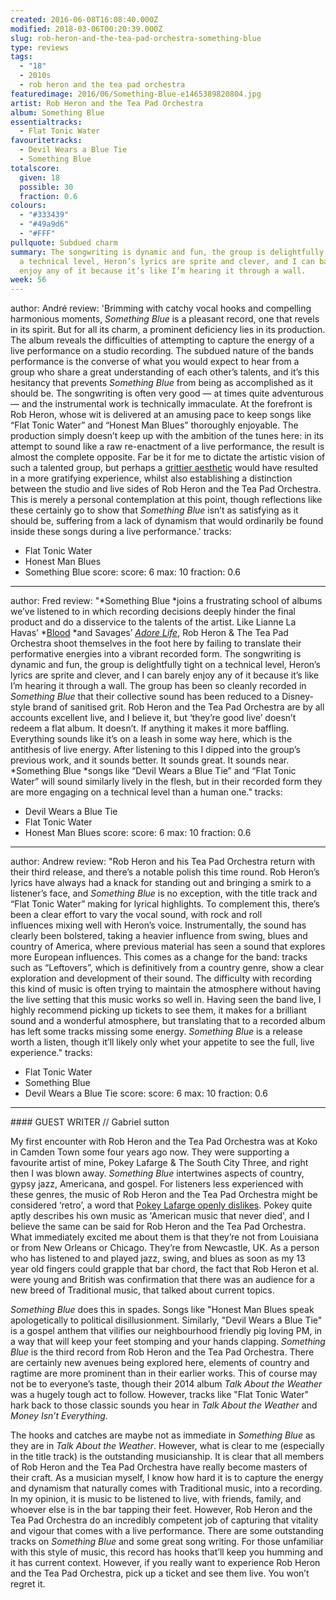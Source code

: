 ```yaml
---
created: 2016-06-08T16:08:40.000Z
modified: 2018-03-06T00:20:39.000Z
slug: rob-heron-and-the-tea-pad-orchestra-something-blue
type: reviews
tags:
  - "18"
  - 2010s
  - rob heron and the tea pad orchestra
featuredimage: 2016/06/Something-Blue-e1465389820804.jpg
artist: Rob Heron and the Tea Pad Orchestra
album: Something Blue
essentialtracks:
  - Flat Tonic Water
favouritetracks:
  - Devil Wears a Blue Tie
  - Something Blue
totalscore:
  given: 18
  possible: 30
  fraction: 0.6
colours:
  - "#333439"
  - "#49a9d6"
  - "#FFF"
pullquote: Subdued charm
summary: The songwriting is dynamic and fun, the group is delightfully tight on
  a technical level, Heron’s lyrics are sprite and clever, and I can barely
  enjoy any of it because it’s like I’m hearing it through a wall.
week: 56
---
```

author: André
review: 'Brimming with catchy vocal hooks and
  compelling harmonious moments, _Something Blue_ is a pleasant record,
  one that revels in its spirit. But for all its charm, a prominent deficiency
  lies in its production. The album reveals the difficulties of attempting to
  capture the energy of a live performance on a studio recording. The subdued
  nature of the bands performance is the converse of what you would expect to
  hear from a group who share a great understanding of each other’s talents, and
  it’s this hesitancy that prevents _Something Blue_ from being as
  accomplished as it should be. The songwriting is often very good — at times
  quite adventurous — and the instrumental work is technically immaculate. At
  the forefront is Rob Heron, whose wit is delivered at an amusing pace to keep
  songs like “Flat Tonic Water” and “Honest Man Blues” thoroughly enjoyable. The
  production simply doesn’t keep up with the ambition of the tunes here: in its
  attempt to sound like a raw re-enactment of a live performance, the result is
  almost the complete opposite. Far be it for me to dictate the artistic vision
  of such a talented group, but perhaps a [grittier aesthetic](http://audioxide.com/reviews/tom-waits-rain-dogs/)
  would have resulted in a more gratifying experience, whilst also establishing
  a distinction between the studio and live sides of Rob Heron and the Tea Pad Orchestra.
  This is merely a personal contemplation at this point, though reflections like
  these certainly go to show that _Something Blue_ isn’t as satisfying as it
  should be, suffering from a lack of dynamism that would ordinarily be found
  inside these songs during a live performance.'
tracks:
  - Flat Tonic Water
  - ­Honest Man Blues
  - ­­Something Blue
score:
  score: 6
  max: 10
  fraction: 0.6
---
author: Fred
review: "*Something Blue *joins a frustrating school of albums we’ve listened to
  in which recording decisions deeply hinder the final product and do a
  disservice to the talents of the artist. Like Lianne La
  Havas’ *[Blood](<https://audioxide.com/reviews/lianne-la-havas-blood/>) *and
  Savages’ *[Adore Life](<https://audioxide.com/reviews/adore-life/>)*, Rob
  Heron & The Tea Pad Orchestra shoot themselves in the foot here by failing to
  translate their performative energies into a vibrant recorded form. The
  songwriting is dynamic and fun, the group is delightfully tight on a technical
  level, Heron’s lyrics are sprite and clever, and I can barely enjoy any of it
  because it’s like I’m hearing it through a wall. The group has been so cleanly
  recorded in *Something Blue* that their collective sound has been reduced to a
  Disney-style brand of sanitised grit. Rob Heron and the Tea Pad Orchestra are
  by all accounts excellent live, and I believe it, but ‘they’re good live’
  doesn’t redeem a flat album. It doesn’t. If anything it makes it more
  baffling. Everything sounds like it’s on a leash in some way here, which is
  the antithesis of live energy. After listening to this I dipped into the
  group’s previous work, and it sounds better. It sounds great. It sounds near.
  *Something Blue *songs like “Devil Wears a Blue Tie” and “Flat Tonic Water”
  will sound similarly lively in the flesh, but in their recorded form they are
  more engaging on a technical level than a human one."
tracks:
  - Devil Wears a Blue Tie
  - ­Flat Tonic Water
  - ­Honest Man Blues
score:
  score: 6
  max: 10
  fraction: 0.6
---
author: Andrew
review: "Rob Heron and his Tea Pad Orchestra return with their third release,
  and there’s a notable polish this time round. Rob Heron’s lyrics have always
  had a knack for standing out and bringing a smirk to a listener’s face, and
  *Something Blue* is no exception, with the title track and “Flat Tonic Water”
  making for lyrical highlights. To complement this, there’s been a clear effort
  to vary the vocal sound, with rock and roll influences mixing well with
  Heron’s voice. Instrumentally, the sound has clearly been bolstered, taking
  a heavier influence from swing, blues and country of America, where previous
  material has seen a sound that explores more European influences. This comes
  as a change for the band: tracks such as “Leftovers”, which is definitively
  from a country genre, show a clear exploration and development of their sound.
  The difficulty with recording this kind of music is often trying to maintain
  the atmosphere without having the live setting that this music works so well
  in. Having seen the band live, I highly recommend picking up tickets to see
  them, it makes for a brilliant sound and a wonderful atmosphere, but
  translating that to a recorded album has left some tracks missing some energy.
  *Something Blue* is a release worth a listen, though it’ll likely only whet
  your appetite to see the full, live experience."
tracks:
  - Flat Tonic Water
  - ­Something Blue
  - ­Devil Wears a Blue Tie
score:
  score: 6
  max: 10
  fraction: 0.6
---
<div class="review-summary entry-content tracks">
#### GUEST WRITER // Gabriel sutton

My first encounter with Rob Heron and the Tea Pad Orchestra was at Koko in Camden Town some four years ago now. They were supporting a favourite artist of mine, Pokey Lafarge &amp; The South City Three, and right then I was blown away. _Something Blue_ intertwines aspects of country, gypsy jazz, Americana, and gospel. For listeners less experienced with these genres, the music of Rob Heron and the Tea Pad Orchestra might be considered ‘retro’, a word that [Pokey Lafarge openly dislikes](https://www.youtube.com/watch?v=No22bRC1-gA). Pokey quite aptly describes his own music as 'American music that never died', and I believe the same can be said for Rob Heron and the Tea Pad Orchestra. What immediately excited me about them is that they’re not from Louisiana or from New Orleans or Chicago. They’re from Newcastle, UK. As a person who has listened to and played jazz, swing, and blues as soon as my 13 year old fingers could grapple that bar chord, the fact that Rob Heron et al. were young and British was confirmation that there was an audience for a new breed of Traditional music, that talked about current topics.

_Something Blue_ does this in spades. Songs like "Honest Man Blues speak apologetically to political disillusionment. Similarly, "Devil Wears a Blue Tie" is a gospel anthem that vilifies our neighbourhood friendly pig loving PM, in a way that will keep your feet stomping and your hands clapping. _Something Blue_ is the third record from Rob Heron and the Tea Pad Orchestra. There are certainly new avenues being explored here, elements of country and ragtime are more prominent than in their earlier works. This of course may not be to everyone’s taste, though their 2014 album _Talk About the Weather_ was a hugely tough act to follow. However, tracks like "Flat Tonic Water" hark back to those classic sounds you hear in _Talk About the Weather_ and _Money Isn’t Everything_.

The hooks and catches are maybe not as immediate in _Something Blue_ as they are in _Talk About the Weather_. However, what is clear to me (especially in the title track) is the outstanding musicianship. It is clear that all members of Rob Heron and the Tea Pad Orchestra have really become masters of their craft. As a musician myself, I know how hard it is to capture the energy and dynamism that naturally comes with Traditional music, into a recording. In my opinion, it is music to be listened to live, with friends, family, and whoever else is in the bar tapping their feet. However, Rob Heron and the Tea Pad Orchestra do an incredibly competent job of capturing that vitality and vigour that comes with a live performance. There are some outstanding tracks on _Something Blue_ and some great song writing. For those unfamiliar with this style of music, this record has hooks that’ll keep you humming and it has current context. However, if you really want to experience Rob Heron and the Tea Pad Orchestra, pick up a ticket and see them live. You won’t regret it.

</div>
